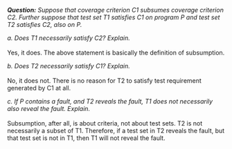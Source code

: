 *__Question:__ Suppose that coverage criterion C1 subsumes coverage criterion C2. Further suppose that test set T1 satisfies C1 on program P and test set T2 satisfies C2, also on P.*

*a. Does T1 necessarily satisfy C2? Explain.*
<br><br>
Yes, it does. The above statement is basically the definition of subsumption.

*b. Does T2 necessarily satisfy C1? Explain.*
<br><br>
No, it does not. There is no reason for T2 to satisfy test
requirement generated by C1 at all.

*c. If P contains a fault, and T2 reveals the fault, T1 does not necessarily also reveal the fault. Explain.*
<br><br>
Subsumption, after all, is about criteria, not about test sets. T2 is not necessarily a subset of T1. Therefore, if a test set in T2 reveals the fault, but that test set is not in T1, then T1 will not reveal the fault.
